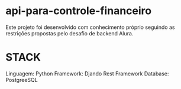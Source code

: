 # api-para-controle-financeiro
Este projeto foi desenvolvido com conhecimento próprio seguindo as restrições propostas pelo desafio de backend Alura.

# STACK
Linguagem: Python 
Framework: Djando Rest Framework
Database: PostgreeSQL
